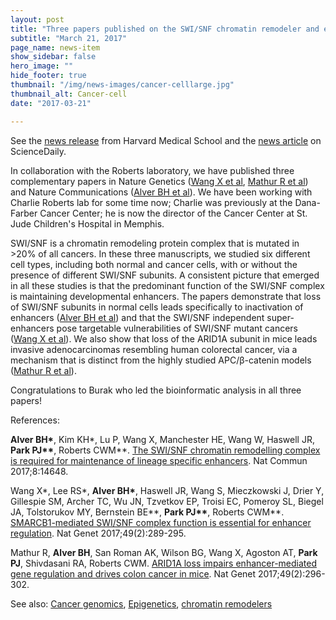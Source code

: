 ```yaml
---
layout: post
title: "Three papers published on the SWI/SNF chromatin remodeler and enhancers"
subtitle: "March 21, 2017"
page_name: news-item
show_sidebar: false
hero_image: ""
hide_footer: true
thumbnail: "/img/news-images/cancer-celllarge.jpg"
thumbnail_alt: Cancer-cell
date: "2017-03-21"

---
```


See the [news release](https://hms.harvard.edu/news/agent-mischief) from Harvard Medical School and the [news article](https://www.sciencedaily.com/releases/2016/12/161212115812.html) on ScienceDaily.  

In collaboration with the Roberts laboratory, we have published three complementary papers in Nature Genetics ([Wang X et al](http://dx.doi.org/10.1038/ng.3746), [Mathur R et al](http://dx.doi.org/10.1038/ng.3744)) and Nature Communications ([Alver BH et al](http://dx.doi.org/10.1038/ncomms14648)). We have been working with Charlie Roberts lab for some time now; Charlie was previously at the Dana-Farber Cancer Center; he is now the director of the Cancer Center at St. Jude Children's Hospital in Memphis.

SWI/SNF is a chromatin remodeling protein complex that is mutated in >20% of all cancers. In these three manuscripts, we studied six different cell types, including both normal and cancer cells, with or without the presence of different SWI/SNF subunits. A consistent picture that emerged in all these studies is that the predominant function of the SWI/SNF complex is maintaining developmental enhancers. The papers demonstrate that loss of SWI/SNF subunits in normal cells leads specifically to inactivation of enhancers ([Alver BH et al](http://dx.doi.org/10.1038/ncomms14648)) and that the SWI/SNF independent super-enhancers pose targetable vulnerabilities of SWI/SNF mutant cancers ([Wang X et al](http://dx.doi.org/10.1038/ng.3746)). We also show that loss of the ARID1A subunit in mice leads invasive adenocarcinomas resembling human colorectal cancer, via a mechanism that is distinct from the highly studied APC/β-catenin models ([Mathur R et al](http://www.nature.com/ng/journal/v49/n2/full/ng.3744.html)).

Congratulations to Burak who led the bioinformatic analysis in all three papers!

References:

__Alver BH\*__, Kim KH\*, Lu P, Wang X, Manchester HE, Wang W, Haswell JR, __Park PJ\*\*__, Roberts CWM\*\*. [The SWI/SNF chromatin remodelling complex is required for maintenance of lineage specific enhancers](http://compbio.hms.harvard.edu/publications/swisnf-chromatin-remodelling-complex-required-maintenance-lineage-specific). Nat Commun 2017;8:14648.

Wang X\*, Lee RS\*, __Alver BH\*__, Haswell JR, Wang S, Mieczkowski J, Drier Y, Gillespie SM, Archer TC, Wu JN, Tzvetkov EP, Troisi EC, Pomeroy SL, Biegel JA, Tolstorukov MY, Bernstein BE\*\*, __Park PJ\*\*__, Roberts CWM\*\*. [SMARCB1-mediated SWI/SNF complex function is essential for enhancer regulation](http://compbio.hms.harvard.edu/publications/smarcb1-mediated-swisnf-complex-function-essential-enhancer-regulation). Nat Genet 2017;49(2):289-295.

Mathur R, __Alver BH__, San Roman AK, Wilson BG, Wang X, Agoston AT, __Park PJ__, Shivdasani RA, Roberts CWM. [ARID1A loss impairs enhancer-mediated gene regulation and drives colon cancer in mice](http://compbio.hms.harvard.edu/publications/arid1a-loss-impairs-enhancer-mediated-gene-regulation-and-drives-colon-cancer). Nat Genet 2017;49(2):296-302.

 

 

See also: [Cancer genomics](https://compbio.hms.harvard.edu/research-areas/cancer-genomics), [Epigenetics](https://compbio.hms.harvard.edu/research-areas/epigenetics), [chromatin remodelers](https://compbio.hms.harvard.edu/research-areas/chromatin-remodelers)

